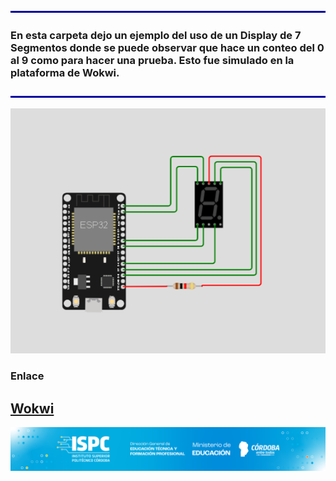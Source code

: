 ![line](/assets/line.png)
### En esta carpeta dejo un ejemplo del uso de un Display de 7 Segmentos donde se puede observar que hace un conteo del 0 al 9 como para hacer una prueba. Esto fue simulado en la plataforma de Wokwi.
![line](/assets/line.png)

![esquema](/assets/esquema7s.png)

### Enlace
## **[Wokwi](https://wokwi.com/projects/368550108576126977)**

![logo](/assets/Curso%20ISPC.png)
